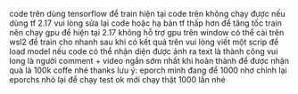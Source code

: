 code trên dùng tensorflow để train 
hiện tại code trên không chạy được nếu dùng tf 2.17 vui lòng sửa lại code hoặc hạ bản tf thấp hơn 
để tăng tốc train nên chạy gpu để 
hiện tại 2.17 không hỗ trợ gpu trên window có thể cài trên wsl2 để train cho nhanh 
sau khi có kết quả trên vui lòng viết một scrip để load model nếu code có thể nhận diện được ảnh ra text là thành công
vui long là người comment + video ngắn sớm nhất khi hoàn thành để được nhận quà là 100k coffe nhé thanks 
lưu ý: eporch mình đang để 1000 nhơ chỉnh lại eporchs nhỏ lại để chạy test ok mới chạy thật 1000 lần nhé 
